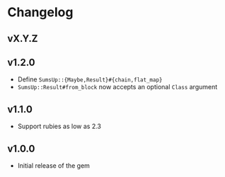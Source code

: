 # Changelog

## vX.Y.Z

## v1.2.0

* Define `SumsUp::{Maybe,Result}#{chain,flat_map}`
* `SumsUp::Result#from_block` now accepts an optional `Class` argument

## v1.1.0

* Support rubies as low as 2.3

## v1.0.0

* Initial release of the gem
